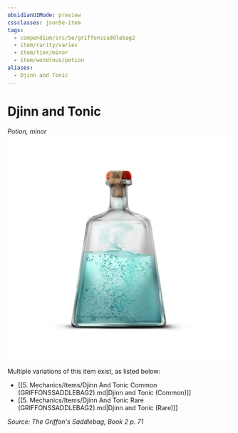 ```yaml
---
obsidianUIMode: preview
cssclasses: json5e-item
tags:
  - compendium/src/5e/griffonssaddlebag2
  - item/rarity/varies
  - item/tier/minor
  - item/wondrous/potion
aliases:
  - Djinn and Tonic
---
```

# Djinn and Tonic
*Potion, minor*  
![](https://raw.githubusercontent.com/TheGiddyLimit/homebrew-img/main/img/GriffonsSaddlebag2/Items/Djinn-and-Tonic.webp#right)  


Multiple variations of this item exist, as listed below:

- [[5. Mechanics/Items/Djinn And Tonic Common (GRIFFONSSADDLEBAG2).md\|Djinn and Tonic (Common)]]  
- [[5. Mechanics/Items/Djinn And Tonic Rare (GRIFFONSSADDLEBAG2).md\|Djinn and Tonic (Rare)]]  

*Source: The Griffon's Saddlebag, Book 2 p. 71*

